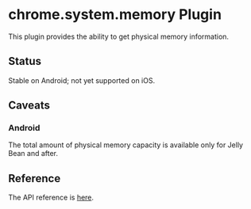 # chrome.system.memory Plugin

This plugin provides the ability to get physical memory information.

## Status

Stable on Android; not yet supported on iOS.

## Caveats

### Android

The total amount of physical memory capacity is available only for Jelly Bean and after.

## Reference

The API reference is [here](https://developer.chrome.com/apps/system_memory).
